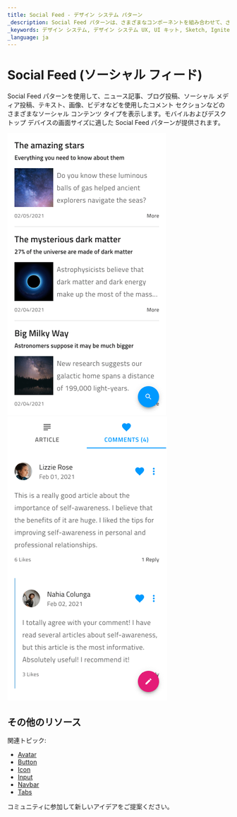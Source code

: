 ```yaml
---
title: Social Feed - デザイン システム パターン
_description: Social Feed パターンは、さまざまなコンポーネントを組み合わせて、さまざまなソーシャル コンテンツ タイプを表示します。
_keywords: デザイン システム, デザイン システム UX, UI キット, Sketch, Ignite UI for Angular, Sketch to Angular, Angular, Angular デザイン システム, Sketch からコードをエクスポート, Angular 用のデザイン キット, Sketch HTML, Sketch to HTML, Sketch UI キット
_language: ja
---
```


# Social Feed (ソーシャル フィード)

Social Feed パターンを使用して、ニュース記事、ブログ投稿、ソーシャル メディア投稿、テキスト、画像、ビデオなどを使用したコメント セクションなどのさまざまなソーシャル コンテンツ タイプを表示します。モバイルおよびデスクトップ デバイスの画面サイズに適した Social Feed パターンが提供されます。

<img class="responsive-img" src="../images/social_feed_articles_demo.png" srcset="../images/social_feed_articles_demo@2x.png 2x" />
<img class="responsive-img" src="../images/social_feed_mobile_demo.png" srcset="../images/social_feed_mobile_demo@2x.png 2x" />

## その他のリソース

関連トピック:

- [Avatar](../components/avatar.md)
- [Button](../components/button.md)
- [Icon](../components/icon.md)
- [Input](../components/input.md)
- [Navbar](../components/navbar.md)
- [Tabs](../components/tabs.md)
  <div class="divider--half"></div>

コミュニティに参加して新しいアイデアをご提案ください。
